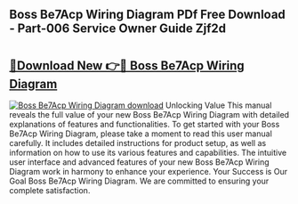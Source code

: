 ## Boss Be7Acp Wiring Diagram PDf Free Download - Part-006 Service Owner Guide Zjf2d

# <h2><a href="http://dfrlfjb.blite.top/?on=Boss+Be7Acp+Wiring+Diagram">🔗Download New 👉🔴 Boss Be7Acp Wiring Diagram</a></h2>

[![Boss Be7Acp Wiring Diagram download](https://i.imgur.com/lujVjoI.png)](http://dfrlfjb.blite.top/?on=Boss+Be7Acp+Wiring+Diagram)
Unlocking Value This manual reveals the full value of your new Boss Be7Acp Wiring Diagram with detailed explanations of features and functionalities. To get started with your Boss Be7Acp Wiring Diagram, please take a moment to read this user manual carefully. It includes detailed instructions for product setup, as well as information on how to use its various features and capabilities. The intuitive user interface and advanced features of your new Boss Be7Acp Wiring Diagram work in harmony to enhance your experience. Your Success is Our Goal Boss Be7Acp Wiring Diagram. We are committed to ensuring your complete satisfaction.
